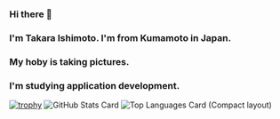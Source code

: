 ### Hi there 👋
### I'm Takara Ishimoto. I'm from Kumamoto in Japan.
### My hoby is taking pictures.
### I'm studying application development.

<!--
**IshimotoTakara/IshimotoTakara** is a ✨ _special_ ✨ repository because its `README.md` (this file) appears on your GitHub profile.

Here are some ideas to get you started:

- 🔭 I’m currently working on ...
- 🌱 I’m currently learning ...
- 👯 I’m looking to collaborate on ...
- 🤔 I’m looking for help with ...
- 💬 Ask me about ...
- 📫 How to reach me: ...
- 😄 Pronouns: ...
- ⚡ Fun fact: ...
-->
[![trophy](https://github-profile-trophy.vercel.app/?username=IshimotoTakara)](https://github.com/ryo-ma/github-profile-trophy)
![GitHub Stats Card](https://github-readme-stats.vercel.app/api?username=IshimotoTakara&count_private=true&theme=chartreuse-dark)
![Top Languages Card (Compact layout)](https://github-readme-stats.vercel.app/api/top-langs/?username=IshimotoTakara&count_private=true&theme=chartreuse-dark)
